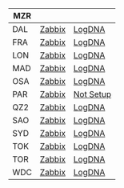 MZR | &nbsp;&nbsp;&nbsp; | &nbsp;&nbsp;&nbsp;
--- | --- | ---
DAL | [Zabbix]() | [LogDNA](https://cloud.ibm.com/observe/embedded-view/logging/3fad4bec-3d8c-4f47-a6a8-87526babef17)
FRA | [Zabbix]() | [LogDNA](https://cloud.ibm.com/observe/embedded-view/logging/625e54b1-b74b-41b7-99e2-78d912eb45bf)
LON | [Zabbix]() | [LogDNA](https://cloud.ibm.com/observe/embedded-view/logging/69aad4ba-b105-4fbc-926f-f9d876340333)
MAD | [Zabbix](???) | [LogDNA](???)
OSA | [Zabbix]() | [LogDNA](https://cloud.ibm.com/observe/embedded-view/logging/d9cbdd91-649a-4da3-ba81-555f6ff83dfc)
PAR | [Zabbix]() | [Not Setup]()
QZ2 | [Zabbix](http://9.208.64.96:3000/d/m3D74R-nz/vault-consul-full-server-status?orgId=1&refresh=30s) | [LogDNA](https://cloud.ibm.com/observe/embedded-view/logging/a54e5499-7fa5-479c-8fc9-bf79250a554f)
SAO | [Zabbix]() | [LogDNA](https://cloud.ibm.com/observe/embedded-view/logging/8b7bb99c-0ba5-435c-a799-e03dfa60f130)
SYD | [Zabbix]() | [LogDNA](https://cloud.ibm.com/observe/embedded-view/logging/4754e255-fb84-40ea-acda-b75d0d3c8ad2)
TOK | [Zabbix]() | [LogDNA](https://cloud.ibm.com/observe/embedded-view/logging/07afb015-1e3a-41f7-971c-56af679d040a)
TOR | [Zabbix]() | [LogDNA](https://cloud.ibm.com/observe/embedded-view/logging/ddf52ebc-d11f-4a5c-81b9-ddb1f6e0037d)
WDC | [Zabbix]() | [LogDNA](https://cloud.ibm.com/observe/embedded-view/logging/8fd39f29-7cd5-478c-b7f2-0ac24b1657f2)
